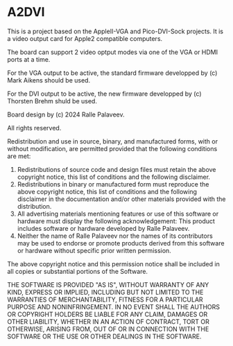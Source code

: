 # A2DVI

This is a project based on the AppleII-VGA and Pico-DVI-Sock projects. It is a video output card for Apple2 compatible computers.

The board can support 2 video optput modes via one of the VGA or HDMI ports at a time.

For the VGA output to be active, the standard firmware developped by (c) Mark Aikens should be used.

For the DVI output to be active, the new firmware developped by (c) Thorsten Brehm shuld be used.

Board design by (c) 2024 Ralle Palaveev.

All rights reserved.

Redistribution and use in source, binary, and manufactured forms, with or without
modification, are permitted provided that the following conditions are met:
1. Redistributions of source code and design files must retain the above copyright
   notice, this list of conditions and the following disclaimer.
2. Redistributions in binary or manufactured form must reproduce the above copyright
   notice, this list of conditions and the following disclaimer in the
   documentation and/or other materials provided with the distribution.
3. All advertising materials mentioning features or use of this software
   or hardware must display the following acknowledgement:
   This product includes software or hardware developed by Ralle Palaveev.
4. Neither the name of Ralle Palaveev nor the
   names of its contributors may be used to endorse or promote products
   derived from this software or hardware without specific prior written permission.

The above copyright notice and this permission notice shall be included in all
copies or substantial portions of the Software.

THE SOFTWARE IS PROVIDED "AS IS", WITHOUT WARRANTY OF ANY KIND, EXPRESS OR
IMPLIED, INCLUDING BUT NOT LIMITED TO THE WARRANTIES OF MERCHANTABILITY,
FITNESS FOR A PARTICULAR PURPOSE AND NONINFRINGEMENT. IN NO EVENT SHALL THE
AUTHORS OR COPYRIGHT HOLDERS BE LIABLE FOR ANY CLAIM, DAMAGES OR OTHER
LIABILITY, WHETHER IN AN ACTION OF CONTRACT, TORT OR OTHERWISE, ARISING FROM,
OUT OF OR IN CONNECTION WITH THE SOFTWARE OR THE USE OR OTHER DEALINGS IN THE
SOFTWARE.
